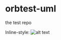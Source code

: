 # orbtest-uml
the test repo


Inline-style: 
![alt text](https://devapp.orbuml.com/app/uml/image/claytantor%2Fflashlex-docs/6d39c7445a509a4b139e8d7e9b4f491fcb9c94c0?foo=509a4b139 "component diagram")

